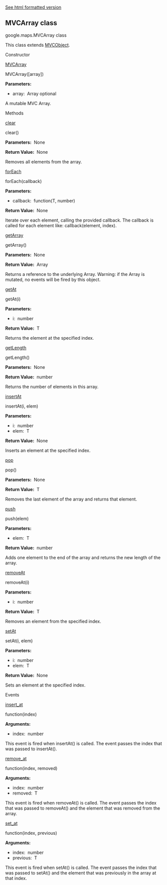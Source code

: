 [See html formatted version](https://huasofoundries.github.io/google-maps-documentation/MVCArray.html)


MVCArray class
--------------

google.maps.MVCArray<T> class

This class extends [MVCObject](MVCObject.md).

Constructor

[MVCArray](#MVCArray.constructor)

MVCArray(\[array\])

**Parameters:** 

*   array:  Array<T> optional

A mutable MVC Array.

Methods

[clear](#MVCArray.clear)

clear()

**Parameters:**  None

**Return Value:**  None

Removes all elements from the array.

[forEach](#MVCArray.forEach)

forEach(callback)

**Parameters:** 

*   callback:  function(T, number)

**Return Value:**  None

Iterate over each element, calling the provided callback. The callback is called for each element like: callback(element, index).

[getArray](#MVCArray.getArray)

getArray()

**Parameters:**  None

**Return Value:**  Array<T>

Returns a reference to the underlying Array. Warning: if the Array is mutated, no events will be fired by this object.

[getAt](#MVCArray.getAt)

getAt(i)

**Parameters:** 

*   i:  number

**Return Value:**  T

Returns the element at the specified index.

[getLength](#MVCArray.getLength)

getLength()

**Parameters:**  None

**Return Value:**  number

Returns the number of elements in this array.

[insertAt](#MVCArray.insertAt)

insertAt(i, elem)

**Parameters:** 

*   i:  number
*   elem:  T

**Return Value:**  None

Inserts an element at the specified index.

[pop](#MVCArray.pop)

pop()

**Parameters:**  None

**Return Value:**  T

Removes the last element of the array and returns that element.

[push](#MVCArray.push)

push(elem)

**Parameters:** 

*   elem:  T

**Return Value:**  number

Adds one element to the end of the array and returns the new length of the array.

[removeAt](#MVCArray.removeAt)

removeAt(i)

**Parameters:** 

*   i:  number

**Return Value:**  T

Removes an element from the specified index.

[setAt](#MVCArray.setAt)

setAt(i, elem)

**Parameters:** 

*   i:  number
*   elem:  T

**Return Value:**  None

Sets an element at the specified index.

Events

[insert\_at](#MVCArray.insert_at)

function(index)

**Arguments:** 

*   index:  number

This event is fired when insertAt() is called. The event passes the index that was passed to insertAt().

[remove\_at](#MVCArray.remove_at)

function(index, removed)

**Arguments:** 

*   index:  number
*   removed:  T

This event is fired when removeAt() is called. The event passes the index that was passed to removeAt() and the element that was removed from the array.

[set\_at](#MVCArray.set_at)

function(index, previous)

**Arguments:** 

*   index:  number
*   previous:  T

This event is fired when setAt() is called. The event passes the index that was passed to setAt() and the element that was previously in the array at that index.